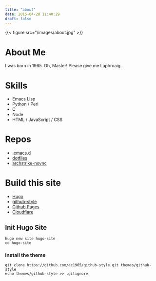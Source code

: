 ```yaml
---
title: "about"
date: 2015-04-28 11:40:29
draft: false
---
```

{{< figure src="/images/about.jpg" >}}

# About Me
I was born in 1965. Oh, Master! Please give me Laphroaig.

# Skills
- Emacs Lisp
- Python / Perl
- C
- Node
- HTML / JavaScript / CSS

# Repos
- [.emacs.d](https://github.com/ac1965/.emacs.d)
- [dotfiles](https://github.com/ac1965/dotfiles)
- [archstrike-novnc](https://github.com/ac1965/archstrike-novnc)

# Build this site
- [Hugo](https://gohugo.io)
- [github-style](https://github.com/ac1965/github-style)
- [Github Pages](https://pages.github.com)
- [Cloudflare](https://www.cloudflare.com)

## Init Hugo Site

```
hugo new site hugo-site
cd hugo-site
```

### Install the theme

```
git clone https://github.com/ac1965/github-style.git themes/github-style
echo themes/github-style >> .gitignore
```
